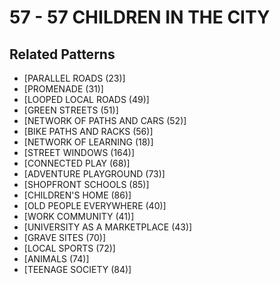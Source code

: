 # 57 - 57 CHILDREN IN THE CITY

## Related Patterns

- [PARALLEL ROADS (23)]
- [PROMENADE (31)]
- [LOOPED LOCAL ROADS (49)]
- [GREEN STREETS (51)]
- [NETWORK OF PATHS AND CARS (52)]
- [BIKE PATHS AND RACKS (56)]
- [NETWORK OF LEARNING (18)]
- [STREET WINDOWS (164)]
- [CONNECTED PLAY (68)]
- [ADVENTURE PLAYGROUND (73)]
- [SHOPFRONT SCHOOLS (85)]
- [CHILDREN'S HOME (86)]
- [OLD PEOPLE EVERYWHERE (40)]
- [WORK COMMUNITY (41)]
- [UNIVERSITY AS A MARKETPLACE (43)]
- [GRAVE SITES (70)]
- [LOCAL SPORTS (72)]
- [ANIMALS (74)]
- [TEENAGE SOCIETY (84)]
